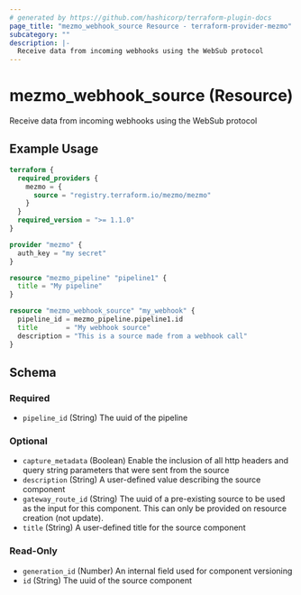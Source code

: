 ```yaml
---
# generated by https://github.com/hashicorp/terraform-plugin-docs
page_title: "mezmo_webhook_source Resource - terraform-provider-mezmo"
subcategory: ""
description: |-
  Receive data from incoming webhooks using the WebSub protocol
---
```


# mezmo_webhook_source (Resource)

Receive data from incoming webhooks using the WebSub protocol

## Example Usage

```terraform
terraform {
  required_providers {
    mezmo = {
      source = "registry.terraform.io/mezmo/mezmo"
    }
  }
  required_version = ">= 1.1.0"
}

provider "mezmo" {
  auth_key = "my secret"
}

resource "mezmo_pipeline" "pipeline1" {
  title = "My pipeline"
}

resource "mezmo_webhook_source" "my_webhook" {
  pipeline_id = mezmo_pipeline.pipeline1.id
  title       = "My webhook source"
  description = "This is a source made from a webhook call"
}
```

<!-- schema generated by tfplugindocs -->
## Schema

### Required

- `pipeline_id` (String) The uuid of the pipeline

### Optional

- `capture_metadata` (Boolean) Enable the inclusion of all http headers and query string parameters that were sent from the source
- `description` (String) A user-defined value describing the source component
- `gateway_route_id` (String) The uuid of a pre-existing source to be used as the input for this component. This can only be provided on resource creation (not update).
- `title` (String) A user-defined title for the source component

### Read-Only

- `generation_id` (Number) An internal field used for component versioning
- `id` (String) The uuid of the source component
